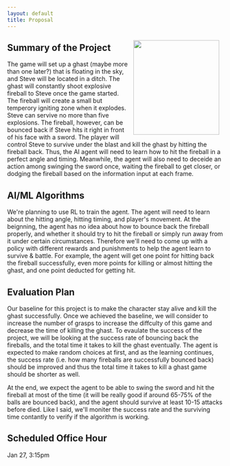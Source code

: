 ```yaml
---
layout: default
title: Proposal
---
```


<img align="right" width=200px height=220px style="padding:10px" src="https://static.wikia.nocookie.net/minecraft_gamepedia/images/d/d5/Ghast_JE2_BE2.gif/revision/latest?cb=20201108222940&format=original">

## Summary of the Project

The game will set up a ghast (maybe more than one later?) that is floating in the sky, and Steve will be located in a ditch. The ghast will constantly shoot explosive fireball to Steve once the game started. The fireball will create a small but temperory igniting zone when it explodes. Steve can servive no more than five explosions. The fireball, however, can be bounced back if Steve hits it right in front of his face with a sword. The player will control Steve to survive under the blast and kill the ghast by hitting the fireball back. Thus, the AI agent will need to learn how to hit the fireball in a perfect angle and timing. Meanwhile, the agent will also need to deceide an action among swinging the sword once, waiting the fireball to get closer, or dodging the fireball based on the information input at each frame.

## AI/ML Algorithms

We're planning to use RL to train the agent. The agent will need to learn about the hitting angle, hitting timing, and player's movement. At the beignning, the agent has no idea about how to bounce back the fireball properly, and whether it should try to hit the fireball or simply run away from it under certain circumstances. Therefore we'll need to come up with a policy with different rewards and punishments to help the agent learn to survive & battle. For example, the agent will get one point for hitting back the fireball successfully, even more points for killing or almost hitting the ghast, and one point deducted for getting hit.

## Evaluation Plan

Our baseline for this project is to make the character stay alive and kill the ghast successfully. Once we achieved the baseline, we will consider to increase the number of grasps to increase the diffculty of this game and decrease the time of killing the ghast. To evaulate the success of the project, we will be looking at the success rate of bouncing back the fireballs, and the total time it takes to kill the ghast eventually. The agent is expected to make random choices at first, and as the learning continues, the success rate (i.e. how many fireballs are successfully bounced back) should be improved and thus the total time it takes to kill a ghast game should be shorter as well.

At the end, we expect the agent to be able to swing the sword and hit the fireball at most of the time (it will be really good if around 65-75% of the balls are bounced back), and the agent should survive at least 10-15 attacks before died. Like I said, we'll moniter the success rate and the surviving time contantly to verify if the algorithm is working.

## Scheduled Office Hour

Jan 27, 3:15pm
